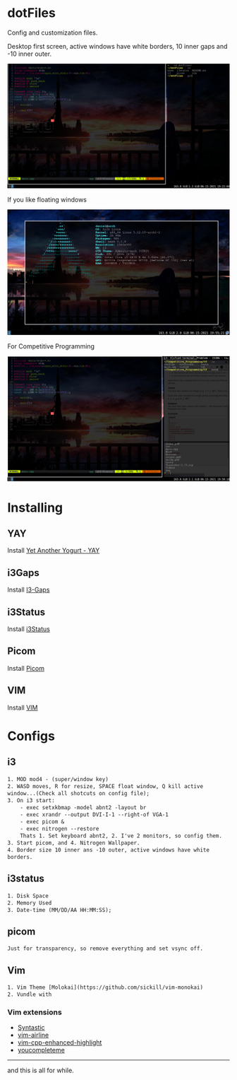 # dotFiles
Config and customization files.



Desktop first screen, active windows have white borders, 10 inner gaps and -10 inner outer.

![plot](./Desktop.png)

If you like floating windows

![plot](./Desktop2.png)

For Competitive Programming

![plot](./Desktop3.png)

# Installing

## YAY

Install [Yet Another Yogurt - YAY](https://github.com/Jguer/yay)

## i3Gaps

Install [I3-Gaps](https://archlinux.org/packages/community/x86_64/i3-gaps/)

## i3Status

Install [i3Status](https://archlinux.org/packages/community/x86_64/i3status/)

## Picom

Install [Picom](https://archlinux.org/packages/?name=picom)

## VIM

Install [VIM](https://archlinux.org/packages/?name=vim)


# Configs

## i3
    
    1. MOD mod4 - (super/window key)
    2. WASD moves, R for resize, SPACE float window, Q kill active window...(Check all shotcuts on config file);
    3. On i3 start: 
        - exec setxkbmap -model abnt2 -layout br
        - exec xrandr --output DVI-I-1 --right-of VGA-1
        - exec picom &
        - exec nitrogen --restore
        Thats 1. Set keyboard abnt2, 2. I've 2 monitors, so config them. 3. Start picom, and 4. Nitrogen Wallpaper.
    4. Border size 10 inner ans -10 outer, active windows have white borders.

## i3status

    1. Disk Space
    2. Memory Used
    3. Date-time (MM/DD/AA HH:MM:SS);

## picom

    Just for transparency, so remove everything and set vsync off.

## Vim

    1. Vim Theme [Molokai](https://github.com/sickill/vim-monokai)
    2. Vundle with
### Vim extensions
* [Syntastic](https://vimawesome.com/plugin/syntastic)
* [vim-airline](https://vimawesome.com/plugin/vim-airline-superman)
* [vim-cpp-enhanced-highlight](https://vimawesome.com/plugin/vim-cpp-enhanced-highlight)
* [youcompleteme](https://vimawesome.com/plugin/youcompleteme)

<hr>

and this is all for while.